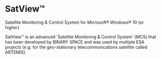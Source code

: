 # SatView™
Satellite Monitoring &amp; Control System for Microsoft® Windows® 10 (or higher)

SatView™ is an advanced 'Satellite Monitoring & Control System' (MCS) that has been developed by BINARY SPACE and was used by multiple ESA projects (e.g. for the geo-stationary telecommunications satellite called ARTEMIS).
